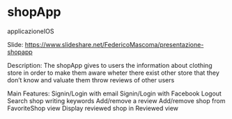 # shopApp
applicazioneIOS

Slide:
https://www.slideshare.net/FedericoMascoma/presentazione-shopapp

Description:
The shopApp gives to users the information about clothing store in order to make them aware wheter there exist other store that they don’t know and valuate them throw reviews of other users

Main Features:
Signin/Login with email
Signin/Login with Facebook
Logout
Search shop writing keywords
Add/remove a review
Add/remove shop from FavoriteShop view
Display reviewed shop in Reviewed view
